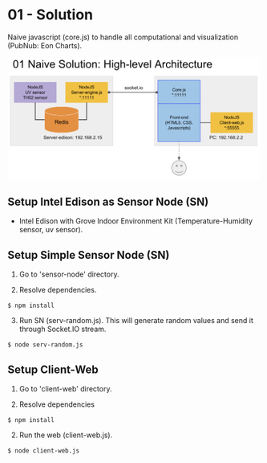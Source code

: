 01 - Solution
=============
Naive javascript (core.js) to handle all computational and visualization (PubNub: Eon Charts). 

![ScreenShot](./screenshot/01-naive.png)

Setup Intel Edison as Sensor Node (SN)
--------------------------------------
* Intel Edison with Grove Indoor Environment Kit (Temperature-Humidity sensor, uv sensor).

Setup Simple Sensor Node (SN)
-----------------------------
1. Go to 'sensor-node' directory.

2. Resolve dependencies.
```
$ npm install
```

3. Run SN (serv-random.js). This will generate random values and send it through Socket.IO stream.
```
$ node serv-random.js
``` 

Setup Client-Web
----------------
1. Go to 'client-web' directory.

2. Resolve dependencies
```
$ npm install 
```

2. Run the web (client-web.js). 
```
$ node client-web.js
```